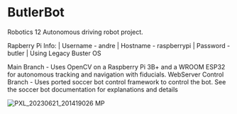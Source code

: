 # ButlerBot
Robotics 12 Autonomous driving robot project. 

Rapberry Pi Info: | Username - andre | Hostname - raspberrypi | Password - butler | Using Legacy Buster OS


Main Branch - Uses OpenCV on a Raspberry Pi 3B+ and a WROOM ESP32 for autonomous tracking and navigation with fiducials.
WebServer Control Branch - Uses ported soccer bot control framework to control the bot. See the soccer bot documentation for explanations and details 

![PXL_20230621_201419026 MP](https://github.com/Andrewyx/ButlerBot/assets/72371419/f87b4df6-593d-4beb-9543-e9347e69961e)

